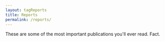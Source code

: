 ```yaml
---
layout: tagReports
title: Reports
permalink: /reports/
---
```


These are some of the most important publications you'll ever read. Fact. 